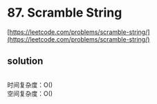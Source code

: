 # 87. Scramble String
[https://leetcode.com/problems/scramble-string/](https://leetcode.com/problems/scramble-string/)


## solution

```python

```
时间复杂度：O() <br>
空间复杂度：O()
